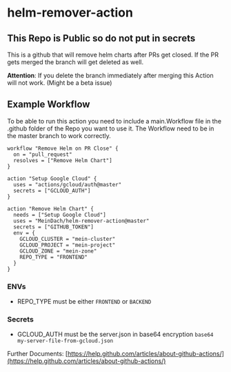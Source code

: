 # helm-remover-action
## This Repo is Public so do not put in secrets

This is a github that will remove helm charts after PRs get closed.
If the PR gets merged the branch will get deleted as well.

**Attention**: If you delete the branch immediately after merging this Action will not work. (Might be a beta issue)

## Example Workflow
To be able to run this action you need to include a main.Workflow file in the .github folder of the Repo you want to use it.
The Workflow need to be in the master branch to work correctly.

```
workflow "Remove Helm on PR Close" {
  on = "pull_request"
  resolves = ["Remove Helm Chart"]
}

action "Setup Google Cloud" {
  uses = "actions/gcloud/auth@master"
  secrets = ["GCLOUD_AUTH"]
}

action "Remove Helm Chart" {
  needs = ["Setup Google Cloud"]
  uses = "MeinDach/helm-remover-action@master"
  secrets = ["GITHUB_TOKEN"]
  env = {
    GCLOUD_CLUSTER = "mein-cluster"
    GCLOUD_PROJECT = "mein-project"
    GCLOUD_ZONE = "mein-zone"
    REPO_TYPE = "FRONTEND"
  }
}
```

### ENVs
 - REPO_TYPE must be either `FRONTEND` or `BACKEND`

### Secrets
  - GCLOUD_AUTH must be the server.json in base64 encryption
    ```base64 my-server-file-from-gcloud.json```


Further Documents:
[https://help.github.com/articles/about-github-actions/](https://help.github.com/articles/about-github-actions/)